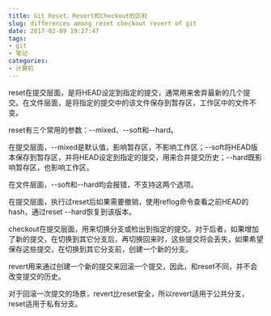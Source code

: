 ```yaml
---
title: Git Reset、Revert和Checkout的区别
slug: differences among reset checkout revert of git
date: 2017-02-09 19:27:47
tags:
- git
- 笔记
categories:
- 计算机
---
```


reset在提交层面，是将HEAD设定到指定的提交，通常用来舍弃最新的几个提交。在文件层面，是将指定的提交中的该文件保存到暂存区，工作区中的文件不变。

reset有三个常用的参数：\--mixed、\--soft和\--hard。

在提交层面，\--mixed是默认值，影响暂存区，不影响工作区；\--soft将HEAD版本保存到暂存区，并将HEAD设定到指定的提交，用来合并提交历史；\--hard既影响暂存区，也影响工作区。

在文件层面，\--soft和\--hard均会报错，不支持这两个选项。

在提交层面，执行过reset后如果需要撤销，使用reflog命令查看之前HEAD的hash，通过reset \--hard恢复到该版本。

checkout在提交层面，用来切换分支或检出到指定的提交。对于后者，如果增加了新的提交，在切换到其它分支后，再切换回来时，这些提交将会丢失，如果希望保存这些提交，在切换到其它分支前，创建一个新的分支。

revert用来通过创建一个新的提交来回滚一个提交，因此，和reset不同，并不会改变提交的历史。

对于回滚一次提交的场景，revert比reset安全，所以revert适用于公共分支，reset适用于私有分支。
